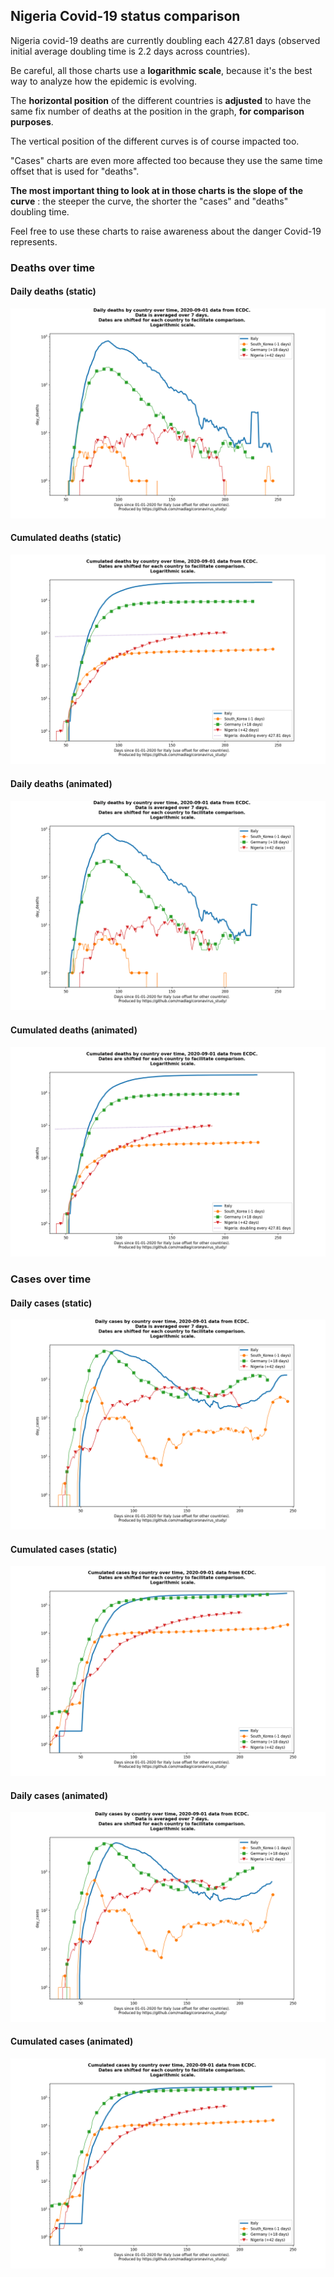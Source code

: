## Nigeria Covid-19 status comparison 

Nigeria covid-19 deaths are currently doubling each 427.81 days (observed initial average doubling time is 2.2 days across countries).



Be careful, all those charts use a **logarithmic scale**, because it's the best way to analyze how the epidemic is evolving.
 
The **horizontal position** of the different countries is **adjusted** to have the same fix number of deaths at the position in the graph, **for comparison purposes**.

The vertical position of the different curves is of course impacted too.

"Cases" charts are even more affected too because they use the same time offset that is used for "deaths".

**The most important thing to look at in those charts is the slope of the curve** : the steeper the curve, the shorter the "cases" and "deaths" doubling time.

Feel free to use these charts to raise awareness about the danger Covid-19 represents. 


 
### Deaths over time
 
#### Daily deaths (static)
![Nigeria covid-19 daily deaths static chart](https://raw.githubusercontent.com/madlag/coronavirus_study/master/notebooks/graphs/2020-09-01/countries/Nigeria/2020-09-01_Nigeria_day_deaths.png "Nigeria covid-19 day_deaths static chart")   
 
#### Cumulated deaths (static)
![Nigeria covid-19 cumulated deaths static chart](https://raw.githubusercontent.com/madlag/coronavirus_study/master/notebooks/graphs/2020-09-01/countries/Nigeria/2020-09-01_Nigeria_deaths.png "Nigeria covid-19 deaths static chart")   
 
#### Daily deaths (animated)
![Nigeria covid-19 daily deaths animated chart](https://raw.githubusercontent.com/madlag/coronavirus_study/master/notebooks/graphs/2020-09-01/countries/Nigeria/2020-09-01_Nigeria_day_deaths.gif "Nigeria covid-19 day_deaths animated chart")   
 
#### Cumulated deaths (animated)
![Nigeria covid-19 cumulated deaths animated chart](https://raw.githubusercontent.com/madlag/coronavirus_study/master/notebooks/graphs/2020-09-01/countries/Nigeria/2020-09-01_Nigeria_deaths.gif "Nigeria covid-19 deaths animated chart")   

 
### Cases over time
 
#### Daily cases (static)
![Nigeria covid-19 daily cases static chart](https://raw.githubusercontent.com/madlag/coronavirus_study/master/notebooks/graphs/2020-09-01/countries/Nigeria/2020-09-01_Nigeria_day_cases.png "Nigeria covid-19 day_cases static chart")   
 
#### Cumulated cases (static)
![Nigeria covid-19 cumulated cases static chart](https://raw.githubusercontent.com/madlag/coronavirus_study/master/notebooks/graphs/2020-09-01/countries/Nigeria/2020-09-01_Nigeria_cases.png "Nigeria covid-19 cases static chart")   
 
#### Daily cases (animated)
![Nigeria covid-19 daily cases animated chart](https://raw.githubusercontent.com/madlag/coronavirus_study/master/notebooks/graphs/2020-09-01/countries/Nigeria/2020-09-01_Nigeria_day_cases.gif "Nigeria covid-19 day_cases animated chart")   
 
#### Cumulated cases (animated)
![Nigeria covid-19 cumulated cases animated chart](https://raw.githubusercontent.com/madlag/coronavirus_study/master/notebooks/graphs/2020-09-01/countries/Nigeria/2020-09-01_Nigeria_cases.gif "Nigeria covid-19 cases animated chart")   

